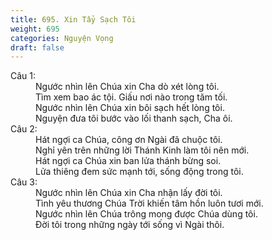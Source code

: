 ```yaml
---
title: 695. Xin Tẩy Sạch Tôi
weight: 695
categories: Nguyện Vọng
draft: false
---
```

<dl><dt>Câu 1:</dt><dd data-verse="1">Ngước nhìn lên Chúa xin Cha dò xét lòng tôi. <br/>Tìm xem bao ác tội. Giấu nơi nào trong tăm tối. <br/>Ngước nhìn lên Chúa xin bôi sạch hết lòng tôi. <br/>Nguyện đưa tôi bước vào lối thanh sạch, Cha ôi. </dd><dt>Câu 2:</dt><dd data-verse="2">Hát ngợi ca Chúa, công ơn Ngài đã chuộc tôi. <br/>Nghỉ yên trên những lời Thánh Kinh làm tôi nên mới. <br/>Hát ngợi ca Chúa xin ban lửa thánh bừng soi. <br/>Lửa thiêng đem sức mạnh tới, sống động trong tôi. </dd><dt>Câu 3:</dt><dd data-verse="3">Ngước nhìn lên Chúa xin Cha nhận lấy đời tôi. <br/>Tình yêu thương Chúa Trời khiến tâm hồn luôn tươi mới. <br/>Ngước nhìn lên Chúa trông mong được Chúa dùng tôi. <br/>Đời tôi trong những ngày tới sống vì Ngài thôi. </dd></dl>